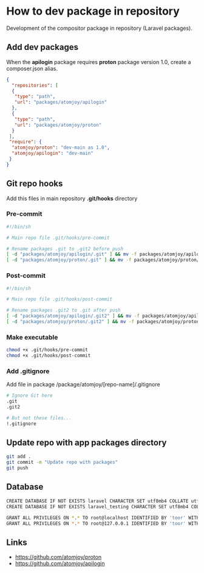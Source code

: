 # How to dev package in repository

Development of the compositor package in repository (Laravel packages).

## Add dev packages

When the **apilogin** package requires **proton** package version 1.0, create a composer.json alias.

```json
{
  "repositories": [
  {
   "type": "path",
   "url": "packages/atomjoy/apilogin"
  },
  {
   "type": "path",
   "url": "packages/atomjoy/proton"
  }
 ],
 "require": {
  "atomjoy/proton": "dev-main as 1.0",
  "atomjoy/apilogin": "dev-main"
 }
}
```

## Git repo hooks

Add this files in main repository **.git/hooks** directory

### Pre-commit

```sh
#!/bin/sh

# Main repo file .git/hooks/pre-commit

# Rename packages .git to .git2 before push
[ -d "packages/atomjoy/apilogin/.git" ] && mv -f packages/atomjoy/apilogin/.git packages/atomjoy/apilogin/.git2
[ -d "packages/atomjoy/proton/.git" ] && mv -f packages/atomjoy/proton/.git packages/atomjoy/proton/.git2
```

### Post-commit

```sh
#!/bin/sh

# Main repo file .git/hooks/post-commit

# Rename packages .git2 to .git after push
[ -d "packages/atomjoy/apilogin/.git2" ] && mv -f packages/atomjoy/apilogin/.git2 packages/atomjoy/apilogin/.git
[ -d "packages/atomjoy/proton/.git2" ] && mv -f packages/atomjoy/proton/.git2 packages/atomjoy/proton/.git
```

### Make executable

```sh
chmod +x .git/hooks/pre-commit
chmod +x .git/hooks/post-commit
```

### Add .gitignore

Add file in package /package/atomjoy/[repo-name]/.gitignore

```sh
# Ignore Git here
.git
.git2

# But not these files...
!.gitignore
```

## Update repo with app packages directory

```sh
git add .
git commit -m "Update repo with packages"
git push
```

## Database

```sh
CREATE DATABASE IF NOT EXISTS laravel CHARACTER SET utf8mb4 COLLATE utf8mb4_unicode_ci;
CREATE DATABASE IF NOT EXISTS laravel_testing CHARACTER SET utf8mb4 COLLATE utf8mb4_unicode_ci;

GRANT ALL PRIVILEGES ON *.* TO root@localhost IDENTIFIED BY 'toor' WITH GRANT OPTION;
GRANT ALL PRIVILEGES ON *.* TO root@127.0.0.1 IDENTIFIED BY 'toor' WITH GRANT OPTION;
```

## Links

- <https://github.com/atomjoy/proton>
- <https://github.com/atomjoy/apilogin>
